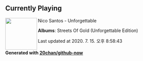 ## Currently Playing

<img align="left" width="100" src="https://lh3.googleusercontent.com/P26OuyoBE3etek_EBx9MQChk5Yc0rw7qypd_burXrXbcvnq0L5BMabJRO6tu6RfqyGMCtLmqf10pPOQ">

Nico Santos - Unforgettable

**Albums**: Streets Of Gold (Unforgettable Edition)

Last updated at 2020. 7. 15. 오후 8:58:43

#### Generated with [20chan/github-now](https://github.com/20chan/github-now)


<!--
**20chan/20chan** is a ✨ _special_ ✨ repository because its `README.md` (this file) appears on your GitHub profile.

Here are some ideas to get you started:

- 🔭 I’m currently working on ...
- 🌱 I’m currently learning ...
- 👯 I’m looking to collaborate on ...
- 🤔 I’m looking for help with ...
- 💬 Ask me about ...
- 📫 How to reach me: ...
- 😄 Pronouns: ...
- ⚡ Fun fact: ...
-->
